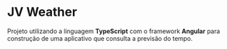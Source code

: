 # JV Weather
 Projeto utilizando a linguagem **TypeScript** com o framework **Angular** para construção de uma aplicativo que consulta a previsão do tempo.
 
  
 
